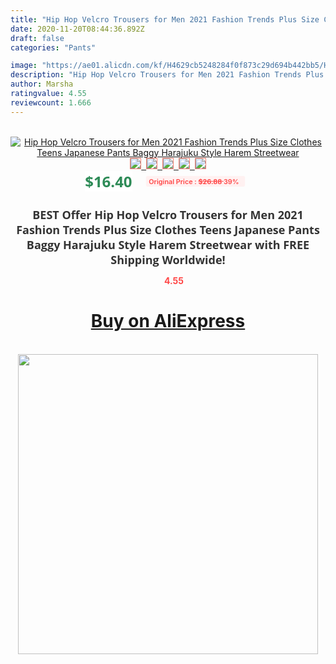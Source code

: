 ```yaml
---
title: "Hip Hop Velcro Trousers for Men 2021 Fashion Trends Plus Size Clothes Teens Japanese Pants Baggy Harajuku Style Harem Streetwear"
date: 2020-11-20T08:44:36.892Z
draft: false
categories: "Pants"

image: "https://ae01.alicdn.com/kf/H4629cb5248284f0f873c29d694b442bb5/Hip-Hop-Velcro-Trousers-for-Men-2021-Fashion-Trends-Plus-Size-Clothes-Teens-Japanese-Pants-Baggy.jpg"
description: "Hip Hop Velcro Trousers for Men 2021 Fashion Trends Plus Size Clothes Teens Japanese Pants Baggy Harajuku Style Harem Streetwear"
author: Marsha
ratingvalue: 4.55
reviewcount: 1.666
---
```

<br>
<div style="text-align: center;">
<a href="https://s.click.aliexpress.com/e/_ArhWUl" target="_blank" rel="nofollow noopener noreferrer"><img alt="Hip Hop Velcro Trousers for Men 2021 Fashion Trends Plus Size Clothes Teens Japanese Pants Baggy Harajuku Style Harem Streetwear" class="magnifier-image" src="https://ae01.alicdn.com/kf/H4629cb5248284f0f873c29d694b442bb5/Hip-Hop-Velcro-Trousers-for-Men-2021-Fashion-Trends-Plus-Size-Clothes-Teens-Japanese-Pants-Baggy.jpg_640x640.jpg">
<br>
<img style="border:1px solid salmon" src="https://ae01.alicdn.com/kf/H4629cb5248284f0f873c29d694b442bb5/Hip-Hop-Velcro-Trousers-for-Men-2021-Fashion-Trends-Plus-Size-Clothes-Teens-Japanese-Pants-Baggy.jpg_120x120.jpg">&nbsp;&nbsp;<img style="border:1px solid salmon" src="https://ae01.alicdn.com/kf/Hd93abbe74acc4ce09f414cf8053e03b1J/Hip-Hop-Velcro-Trousers-for-Men-2021-Fashion-Trends-Plus-Size-Clothes-Teens-Japanese-Pants-Baggy.jpg_120x120.jpg">&nbsp;&nbsp;<img style="border:1px solid salmon" src="https://ae01.alicdn.com/kf/Ha6ee53159fc74c05b372cef3571fca843/Hip-Hop-Velcro-Trousers-for-Men-2021-Fashion-Trends-Plus-Size-Clothes-Teens-Japanese-Pants-Baggy.jpg_120x120.jpg">&nbsp;&nbsp;<img style="border:1px solid salmon" src="https://ae01.alicdn.com/kf/Heef4c0fb665147eab127a57265d2d248f/Hip-Hop-Velcro-Trousers-for-Men-2021-Fashion-Trends-Plus-Size-Clothes-Teens-Japanese-Pants-Baggy.jpg_120x120.jpg">&nbsp;&nbsp;<img style="border:1px solid salmon" src="https://ae01.alicdn.com/kf/Hd2525923a7f9453b9b32f4cf7c0ebb6e3/Hip-Hop-Velcro-Trousers-for-Men-2021-Fashion-Trends-Plus-Size-Clothes-Teens-Japanese-Pants-Baggy.jpg_120x120.jpg"></a></div><br0>
<div style="text-align: center;"><span style="background-color: white; border: 0px; box-sizing: border-box; color: seagreen; display: inline-block; font-family: &quot;open sans&quot; , &quot;arial&quot; , &quot;helvetica&quot; , sans-serif , &quot;heiti&quot;; font-size: 24px; font-stretch: inherit; font-weight: 700; line-height: inherit; margin: 0px 10px 0px 0px; padding: 0px; vertical-align: middle;">$16.40 </span>
<span style="background: rgb(255 , 241 , 241); border-radius: 3px; border: 0px; box-sizing: border-box; color: #ff4747; display: inline-block; font-family: inherit; font-size: 12px; font-stretch: inherit; font-style: inherit; font-variant: inherit; font-weight: 600; line-height: inherit; margin: 0px; padding: 2px 5px; transform: scale(0.9); vertical-align: middle;">Original Price : <b style="text-decoration: line-through;">$26.88 </b> 39%&nbsp;&nbsp;</span></div>
<h1 style="color: #333333; display: inline-block; font-family: &quot;open sans&quot; , &quot;arial&quot; , &quot;helvetica&quot; , sans-serif , &quot;heiti&quot;; font-size: 18px; font-stretch: inherit; font-weight: 700; text-align: center;">BEST Offer Hip Hop Velcro Trousers for Men 2021 Fashion Trends Plus Size Clothes Teens Japanese Pants Baggy Harajuku Style Harem Streetwear with FREE Shipping Worldwide!</h1>
<div style="color: #ff4747; text-align: center;">
<img src="https://4.bp.blogspot.com/-M0ZcTcb-5uY/XleCXlxnR4I/AAAAAAAAAEc/OrjgMkXV1oMQFaCRZj5HQwOCBcu3w1FegCPcBGAYYCw/s1600/star.png" style="height: 15px;">&nbsp;<b>4.55</b></div>
<div class="button_cont" align="center"><a class="buynow_a" href="https://s.click.aliexpress.com/e/_ArhWUl" target="_blank" rel="nofollow noopener noreferrer"><H1>Buy on AliExpress</H1></a></div><br>
<div class="separator" style="clear: both; text-align: center;">
<img src="https://lh3.googleusercontent.com/-pTy5HemUv9M/XlePHvY0dAI/AAAAAAAAAE4/0nX5iRUoIWY8eMW9Dpxeirr157OZliDIgCLcBGAsYHQ/s1600/badge.gif" width="480">
</div>
